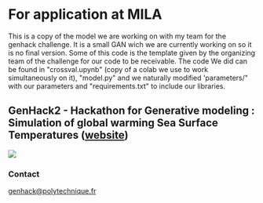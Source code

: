 # For application at MILA

This is a copy of the model we are working on with my team for the genhack challenge. It is a small GAN wich we are currently working on so it is no final
version. Some of this code is the template given by the organizing team of the challenge for our code to be receivable. The code We did can be found in "crossval.upynb" (copy of a colab we use to work simultaneously on it), "model.py" and we naturally modified 'parameters/" with our parameters and "requirements.txt" to include our libraries.




## GenHack2 - Hackathon for Generative modeling : Simulation of global warming Sea Surface Temperatures ([website](https://www.polytechnique.edu/en/education/academic-and-research-departments/applied-mathematics-department-depmap/student-event/genhack-2-hackathon-generative-modelling))
<img src="https://www.polytechnique.edu/sites/default/files/styles/contenu_detail/public/content/pages/images/2022-10/GenHack%20Challenge%20%28Banni%C3%A8re%20%28paysage%29%29%20%281250%20%C3%97%20350%20px%29_0.png?itok=K1AwTb_0">

### Contact
genhack@polytechnique.fr
